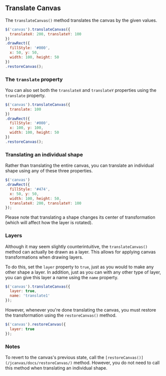 ## Translate Canvas

The `translateCanvas()` method translates the canvas by the given values.

```javascript
$('canvas').translateCanvas({
  translateX: 200, translateY: 100
})
.drawRect({
  fillStyle: '#000',
  x: 50, y: 50,
  width: 100, height: 50
})
.restoreCanvas();
```

### The `translate` property

You can also set both the `translateX` and `translateY` properties using the `translate` property.

```javascript
$('canvas').translateCanvas({
  translate: 100
})
.drawRect({
  fillStyle: '#000',
  x: 100, y: 100,
  width: 100, height: 50
})
.restoreCanvas();
```

### Translating an individual shape

Rather than translating the entire canvas, you can translate an individual shape using any of these three properties.

```javascript
$('canvas')
.drawRect({
  fillStyle: '#474',
  x: 50, y: 50,
  width: 100, height: 50,
  translateX: 200, translateY: 100
});
```

Please note that translating a shape changes its center of transformation (which will affect how the layer is rotated).

### Layers

Although it may seem slightly counterintuitive, the `translateCanvas()` method can actually be drawn as a layer. This allows for applying canvas transformations when drawing layers.

To do this, set the `layer` property to `true`, just as you would to make any other shape a layer. In addition, just as you can with any other type of layer, you can give this layer a name using the `name` property.

```javascript
$('canvas').translateCanvas({
  layer: true,
  name: 'translate1'
});
```

However, whenever you're done translating the canvas, you must restore the transformation using the `restoreCanvas()` method.

```javascript
$('canvas').restoreCanvas({
  layer: true
});
```

### Notes

To revert to the canvas's previous state, call the `[restoreCanvas()](/jcanvas/docs/restoreCanvas/)` method. However, you do not need to call this method when translating an individual shape.
